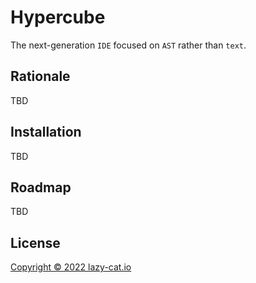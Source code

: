 # Hypercube

The next-generation `IDE` focused on `AST` rather than `text`.

## Rationale
TBD

## Installation
TBD

## Roadmap
TBD

## License

[Copyright © 2022 lazy-cat.io](license)
